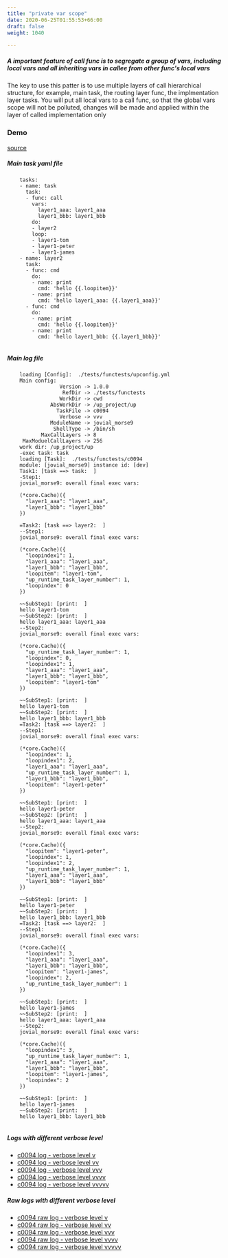 ```yaml
---
title: "private var scope"
date: 2020-06-25T01:55:53+66:00
draft: false
weight: 1040

---
```


##### A important feature of call func is to segregate a group of vars, including local vars and all inheriting vars in callee from other func's local vars

The key to use this patter is to use multiple layers of call hierarchical structure, for example, main task, the routing layer func, the implmentation layer tasks. You will put all local vars to a call func, so that the global vars scope will not be polluted, changes will be made and applied within the layer of called implementation only


### Demo








[source](https://github.com/upcmd/up/blob/master/tests/functests/c0094.yml)

##### Main task yaml file
```
    tasks:
    - name: task
      task:
      - func: call
        vars:
          layer1_aaa: layer1_aaa
          layer1_bbb: layer1_bbb
        do:
        - layer2
        loop:
        - layer1-tom
        - layer1-peter
        - layer1-james
    - name: layer2
      task:
      - func: cmd
        do:
        - name: print
          cmd: 'hello {{.loopitem}}'
        - name: print
          cmd: 'hello layer1_aaa: {{.layer1_aaa}}'
      - func: cmd
        do:
        - name: print
          cmd: 'hello {{.loopitem}}'
        - name: print
          cmd: 'hello layer1_bbb: {{.layer1_bbb}}'
    
```
##### Main log file
```
    loading [Config]:  ./tests/functests/upconfig.yml
    Main config:
                 Version -> 1.0.0
                  RefDir -> ./tests/functests
                 WorkDir -> cwd
              AbsWorkDir -> /up_project/up
                TaskFile -> c0094
                 Verbose -> vvv
              ModuleName -> jovial_morse9
               ShellType -> /bin/sh
           MaxCallLayers -> 8
     MaxModuelCallLayers -> 256
    work dir: /up_project/up
    -exec task: task
    loading [Task]:  ./tests/functests/c0094
    module: [jovial_morse9] instance id: [dev]
    Task1: [task ==> task:  ]
    -Step1:
    jovial_morse9: overall final exec vars:
    
    (*core.Cache)({
      "layer1_aaa": "layer1_aaa",
      "layer1_bbb": "layer1_bbb"
    })
    
    =Task2: [task ==> layer2:  ]
    --Step1:
    jovial_morse9: overall final exec vars:
    
    (*core.Cache)({
      "loopindex1": 1,
      "layer1_aaa": "layer1_aaa",
      "layer1_bbb": "layer1_bbb",
      "loopitem": "layer1-tom",
      "up_runtime_task_layer_number": 1,
      "loopindex": 0
    })
    
    ~~SubStep1: [print:  ]
    hello layer1-tom
    ~~SubStep2: [print:  ]
    hello layer1_aaa: layer1_aaa
    --Step2:
    jovial_morse9: overall final exec vars:
    
    (*core.Cache)({
      "up_runtime_task_layer_number": 1,
      "loopindex": 0,
      "loopindex1": 1,
      "layer1_aaa": "layer1_aaa",
      "layer1_bbb": "layer1_bbb",
      "loopitem": "layer1-tom"
    })
    
    ~~SubStep1: [print:  ]
    hello layer1-tom
    ~~SubStep2: [print:  ]
    hello layer1_bbb: layer1_bbb
    =Task2: [task ==> layer2:  ]
    --Step1:
    jovial_morse9: overall final exec vars:
    
    (*core.Cache)({
      "loopindex": 1,
      "loopindex1": 2,
      "layer1_aaa": "layer1_aaa",
      "up_runtime_task_layer_number": 1,
      "layer1_bbb": "layer1_bbb",
      "loopitem": "layer1-peter"
    })
    
    ~~SubStep1: [print:  ]
    hello layer1-peter
    ~~SubStep2: [print:  ]
    hello layer1_aaa: layer1_aaa
    --Step2:
    jovial_morse9: overall final exec vars:
    
    (*core.Cache)({
      "loopitem": "layer1-peter",
      "loopindex": 1,
      "loopindex1": 2,
      "up_runtime_task_layer_number": 1,
      "layer1_aaa": "layer1_aaa",
      "layer1_bbb": "layer1_bbb"
    })
    
    ~~SubStep1: [print:  ]
    hello layer1-peter
    ~~SubStep2: [print:  ]
    hello layer1_bbb: layer1_bbb
    =Task2: [task ==> layer2:  ]
    --Step1:
    jovial_morse9: overall final exec vars:
    
    (*core.Cache)({
      "loopindex1": 3,
      "layer1_aaa": "layer1_aaa",
      "layer1_bbb": "layer1_bbb",
      "loopitem": "layer1-james",
      "loopindex": 2,
      "up_runtime_task_layer_number": 1
    })
    
    ~~SubStep1: [print:  ]
    hello layer1-james
    ~~SubStep2: [print:  ]
    hello layer1_aaa: layer1_aaa
    --Step2:
    jovial_morse9: overall final exec vars:
    
    (*core.Cache)({
      "loopindex1": 3,
      "up_runtime_task_layer_number": 1,
      "layer1_aaa": "layer1_aaa",
      "layer1_bbb": "layer1_bbb",
      "loopitem": "layer1-james",
      "loopindex": 2
    })
    
    ~~SubStep1: [print:  ]
    hello layer1-james
    ~~SubStep2: [print:  ]
    hello layer1_bbb: layer1_bbb
    
```


##### Logs with different verbose level
* [c0094 log - verbose level v](../../logs/c0094_v)
* [c0094 log - verbose level vv](../../logs/c0094_vv)
* [c0094 log - verbose level vvv](../../logs/c0094_vvvv)
* [c0094 log - verbose level vvvv](../../logs/c0094_vvvv)
* [c0094 log - verbose level vvvvv](../../logs/c0094_vvvvv)

##### Raw logs with different verbose level
* [c0094 raw log - verbose level v](../../reflogs/c0094_v.log)
* [c0094 raw log - verbose level vv](../../reflogs/c0094_vv.log)
* [c0094 raw log - verbose level vvv](../../reflogs/c0094_vvv.log)
* [c0094 raw log - verbose level vvvv](../../reflogs/c0094_vvvv.log)
* [c0094 raw log - verbose level vvvvv](../../reflogs/c0094_vvvvv.log)







